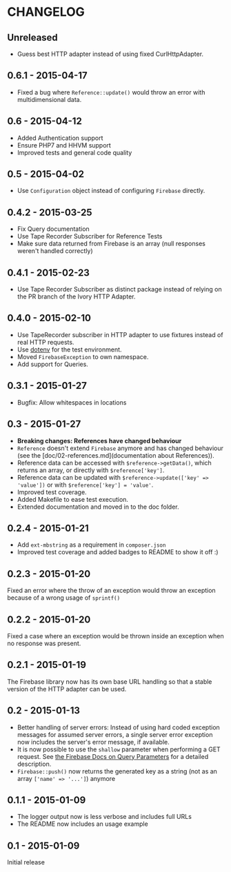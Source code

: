 # CHANGELOG

## Unreleased

* Guess best HTTP adapter instead of using fixed CurlHttpAdapter.

## 0.6.1 - 2015-04-17

* Fixed a bug where `Reference::update()` would throw an error with multidimensional data.

## 0.6 - 2015-04-12

* Added Authentication support
* Ensure PHP7 and HHVM support
* Improved tests and general code quality

## 0.5 - 2015-04-02

* Use `Configuration` object instead of configuring `Firebase` directly.

## 0.4.2 - 2015-03-25

* Fix Query documentation
* Use Tape Recorder Subscriber for Reference Tests
* Make sure data returned from Firebase is an array (null responses weren't handled correctly)

## 0.4.1 - 2015-02-23

* Use Tape Recorder Subscriber as distinct package instead of relying on the PR branch of the Ivory HTTP Adapter.

## 0.4.0 - 2015-02-10

* Use TapeRecorder subscriber in HTTP adapter to use fixtures instead of real HTTP requests.
* Use [dotenv](https://github.com/vlucas/phpdotenv/) for the test environment.
* Moved `FirebaseException` to own namespace.
* Add support for Queries.

## 0.3.1 - 2015-01-27

* Bugfix: Allow whitespaces in locations

## 0.3 - 2015-01-27

* **Breaking changes: References have changed behaviour**
* `Reference` doesn't extend `Firebase` anymore and has changed behaviour (see the [doc/02-references.md](documentation about References)).
* Reference data can be accessed with `$reference->getData()`, which returns an array, or directly with `$reference['key']`.
* Reference data can be updated with `$reference->update(['key' => 'value'])` or with `$reference['key'] = 'value'`.
* Improved test coverage.
* Added Makefile to ease test execution.
* Extended documentation and moved in to the doc folder.

## 0.2.4 - 2015-01-21

* Add `ext-mbstring` as a requirement in `composer.json`
* Improved test coverage and added badges to README to show it off :)

## 0.2.3 - 2015-01-20

Fixed an error where the throw of an exception would throw an exception because of a wrong usage of `sprintf()`

## 0.2.2 - 2015-01-20

Fixed a case where an exception would be thrown inside an exception when no response was present.

## 0.2.1 - 2015-01-19

The Firebase library now has its own base URL handling so that a stable version of the HTTP adapter can be used.

## 0.2 - 2015-01-13

* Better handling of server errors: Instead of using hard coded exception messages for assumed server errors, a single server error exception now includes the server's error message, if available.
* It is now possible to use the `shallow` parameter when performing a GET request. See [the Firebase Docs on Query Parameters](https://www.firebase.com/docs/rest/api/#section-query-parameters) for a detailed description.
* `Firebase::push()` now returns the generated key as a string (not as an array `['name' => '...']`) anymore

## 0.1.1 - 2015-01-09

* The logger output now is less verbose and includes full URLs
* The README now includes an usage example

## 0.1 - 2015-01-09

Initial release
